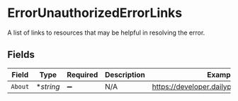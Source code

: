 # ErrorUnauthorizedErrorLinks

A list of links to resources that may be helpful in resolving the error.


## Fields

| Field                                     | Type                                      | Required                                  | Description                               | Example                                   |
| ----------------------------------------- | ----------------------------------------- | ----------------------------------------- | ----------------------------------------- | ----------------------------------------- |
| `About`                                   | **string*                                 | :heavy_minus_sign:                        | N/A                                       | https://developer.dailypay.com/tag/Errors |
